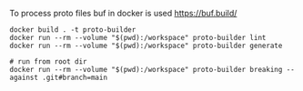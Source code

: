 To process proto files buf in docker is used https://buf.build/

```shell
docker build . -t proto-builder
docker run --rm --volume "$(pwd):/workspace" proto-builder lint
docker run --rm --volume "$(pwd):/workspace" proto-builder generate

# run from root dir
docker run --rm --volume "$(pwd):/workspace" proto-builder breaking --against .git#branch=main
```
